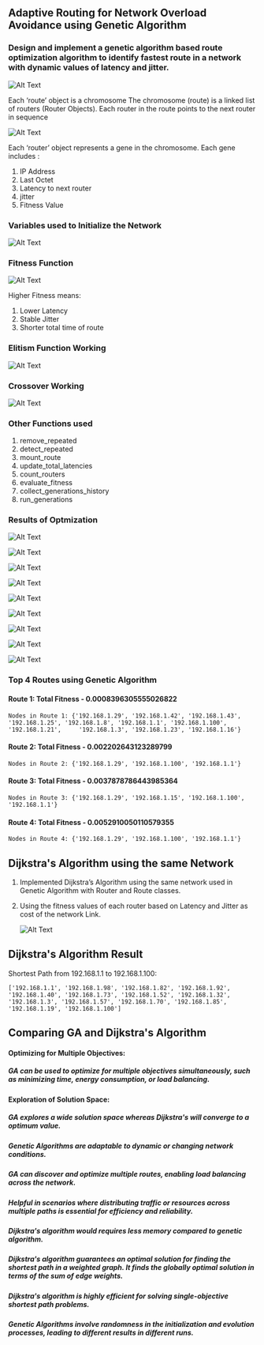 
## Adaptive Routing for Network Overload Avoidance using Genetic Algorithm

### Design and implement a genetic algorithm based route optimization algorithm to identify fastest route in a network with dynamic values of latency and jitter.

![Alt Text](https://github.com/ayushkale1909/Adaptive-Routing-for-Network-Overload-Avoidance-using-Genetic-Algorithm/blob/main/figures/Route.png)

Each ‘route’ object is a chromosome
The chromosome (route) is a linked list of routers (Router Objects). 
Each router in the route points to the next router in sequence

![Alt Text](https://github.com/ayushkale1909/Adaptive-Routing-for-Network-Overload-Avoidance-using-Genetic-Algorithm/blob/main/figures/rr.png)

Each ‘router’ object represents a gene in the chromosome. 
Each gene includes : 
1. IP Address 
2. Last Octet
3. Latency to next router
4. jitter
5. Fitness Value

### Variables used to Initialize the Network 

![Alt Text](https://github.com/ayushkale1909/Adaptive-Routing-for-Network-Overload-Avoidance-using-Genetic-Algorithm/blob/main/figures/Initializing%20the%20Network.png)

### Fitness Function 

![Alt Text](https://github.com/ayushkale1909/Adaptive-Routing-for-Network-Overload-Avoidance-using-Genetic-Algorithm/blob/main/figures/Fitness_of_a_route%20.png)

Higher Fitness means: 

1. Lower Latency
2. Stable Jitter
3. Shorter total time of route

### Elitism Function Working 

![Alt Text](https://github.com/ayushkale1909/Adaptive-Routing-for-Network-Overload-Avoidance-using-Genetic-Algorithm/blob/main/figures/elitism.png)

### Crossover Working 

![Alt Text](https://github.com/ayushkale1909/Adaptive-Routing-for-Network-Overload-Avoidance-using-Genetic-Algorithm/blob/main/figures/GA.png)

### Other Functions used 

1. remove_repeated 
2. detect_repeated
3. mount_route
4. update_total_latencies
5. count_routers
6. evaluate_fitness
7. collect_generations_history
8. run_generations

### Results of Optmization 

![Alt Text](https://github.com/ayushkale1909/Adaptive-Routing-for-Network-Overload-Avoidance-using-Genetic-Algorithm/blob/main/figures/Route%201.png)

![Alt Text](https://github.com/ayushkale1909/Adaptive-Routing-for-Network-Overload-Avoidance-using-Genetic-Algorithm/blob/main/figures/Route%201.png)

![Alt Text](https://github.com/ayushkale1909/Adaptive-Routing-for-Network-Overload-Avoidance-using-Genetic-Algorithm/blob/main/figures/R3.png)

![Alt Text](https://github.com/ayushkale1909/Adaptive-Routing-for-Network-Overload-Avoidance-using-Genetic-Algorithm/blob/main/figures/r7.png)

![Alt Text](https://github.com/ayushkale1909/Adaptive-Routing-for-Network-Overload-Avoidance-using-Genetic-Algorithm/blob/main/figures/r8.png)

![Alt Text](https://github.com/ayushkale1909/Adaptive-Routing-for-Network-Overload-Avoidance-using-Genetic-Algorithm/blob/main/figures/fr1.png)

![Alt Text](https://github.com/ayushkale1909/Adaptive-Routing-for-Network-Overload-Avoidance-using-Genetic-Algorithm/blob/main/figures/fr2.png)

![Alt Text](https://github.com/ayushkale1909/Adaptive-Routing-for-Network-Overload-Avoidance-using-Genetic-Algorithm/blob/main/figures/fr3.png)

![Alt Text](https://github.com/ayushkale1909/Adaptive-Routing-for-Network-Overload-Avoidance-using-Genetic-Algorithm/blob/main/figures/fr8.png)

### Top 4 Routes using Genetic Algorithm 

#### Route 1: Total Fitness - 0.0008396305555026822
    Nodes in Route 1: {'192.168.1.29', '192.168.1.42', '192.168.1.43', '192.168.1.25', '192.168.1.8', '192.168.1.1', '192.168.1.100', '192.168.1.21',     '192.168.1.3', '192.168.1.23', '192.168.1.16'}

#### Route 2: Total Fitness - 0.002202643123289799
    Nodes in Route 2: {'192.168.1.29', '192.168.1.100', '192.168.1.1'}

#### Route 3: Total Fitness - 0.0037878786443985364
    Nodes in Route 3: {'192.168.1.29', '192.168.1.15', '192.168.1.100', '192.168.1.1'}

#### Route 4: Total Fitness - 0.0052910050110579355
    Nodes in Route 4: {'192.168.1.29', '192.168.1.100', '192.168.1.1'}

## Dijkstra's Algorithm using the same Network 

 1. Implemented Dijkstra’s Algorithm using the same network used in Genetic Algorithm with Router and Route classes. 
 
 2. Using the fitness values of each router based on Latency and Jitter as cost of the network Link. 

     ![Alt Text](https://github.com/ayushkale1909/Adaptive-Routing-for-Network-Overload-Avoidance-using-Genetic-Algorithm/blob/main/figures/djk.png)

## Dijkstra's Algorithm Result 

Shortest Path from 192.168.1.1 to 192.168.1.100: 

    ['192.168.1.1', '192.168.1.98', '192.168.1.82', '192.168.1.92', '192.168.1.40', '192.168.1.73', '192.168.1.52', '192.168.1.32', '192.168.1.3', '192.168.1.57', '192.168.1.70', '192.168.1.85', '192.168.1.19', '192.168.1.100']


## Comparing GA and Dijkstra's Algorithm 

#### Optimizing for Multiple Objectives:
##### GA can be used to optimize for multiple objectives simultaneously, such as minimizing time, energy consumption, or load balancing.
#### Exploration of Solution Space:
##### GA explores a wide solution space whereas  Dijkstra's will converge to a optimum value. 

##### Genetic Algorithms are adaptable to dynamic or changing network conditions. 
##### GA can discover and optimize multiple routes, enabling load balancing across the network.
##### Helpful in scenarios where distributing traffic or resources across multiple paths is essential for efficiency and reliability.

##### Dijkstra's algorithm would requires less memory compared to genetic algorithm.
##### Dijkstra's algorithm guarantees an optimal solution for finding the shortest path in a weighted graph. It finds the globally optimal solution in terms of the sum of edge weights.
##### Dijkstra's algorithm is highly efficient for solving single-objective shortest path problems.
##### Genetic Algorithms involve randomness in the initialization and evolution processes, leading to different results in different runs.

